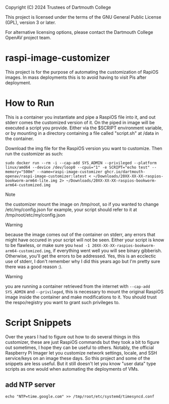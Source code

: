 Copyright (C) 2024 Trustees of Dartmouth College

This project is licensed under the terms of the GNU General Public License (GPL), version 3 or later.

For alternative licensing options, please contact the Dartmouth College OpenAV project team.

# raspi-image-customizer

This project is for the purpose of automating the customization of RapiOS images. In mass deployments this is to avoid having to visit Pis after deployment.

# How to Run

This is a container you instantiate and pipe a RaspiOS file into it, and out stderr comes the customized version of it. On the piped in image will be executed a script you provide. Either via the $SCRIPT environment variable, or by mounting in a directory containing a file called "script.sh" at /data in the container.

Download the img file for the RaspiOS version you want to customize. Then run the customizer as such:

```sudo docker run --rm -i --cap-add SYS_ADMIN --privileged --platform linux/amd64 --device /dev/loop0 --cpus="1" -e SCRIPT="echo test" --memory="500m" --name=raspi-image-customizer ghcr.io/dartmouth-openav/raspi-image-customizer:latest < ~/Downloads/20XX-XX-XX-raspios-bookworm-arm64-lite.img 2> ~/Downloads/20XX-XX-XX-raspios-bookworm-arm64-customized.img```

> [!NOTE]  
> the customizer mount the image on /tmp/root, so if you wanted to change /etc/my/config.json for example, your script should refer to it at /tmp/root/etc/my/config.json

> [!WARNING]
> because the image comes out of the container on stderr, any errors that might have occured in your script will not be seen. Either your script is know to be flawless, or make sure you `head -1 20XX-XX-XX-raspios-bookworm-arm64-customized.img`, if everything went well you will see binary gibberish. Otherwise, you'll get the errors to be addressed. Yes, this is an ecclectic use of stderr, I don't remember why I did this years ago but I'm pretty sure there was a good reason :).

> [!WARNING]
> you are running a container retrieved from the internet with `--cap-add SYS_ADMIN` and `--privileged`, this is necessary to mount the original RaspiOS image inside the container and make modifications to it. You should trust the respo/registry you want to grant such privileges to.

# Script Snippets

Over the years I had to figure out how to do several things in this customizer, these are just RaspiOS commands but they took a bit to figure out sometimes, I hope they can be useful to others. Notably, the official Raspberry Pi Imager let you customize network settings, locale, and SSH service/keys on an image these days. So this project and some of the snippets are less useful. But it still doesn't let you know "user data" type scripts as one would when automating the deployments of VMs.

## add NTP server

```echo "NTP=time.google.com" >> /tmp/root/etc/systemd/timesyncd.conf```